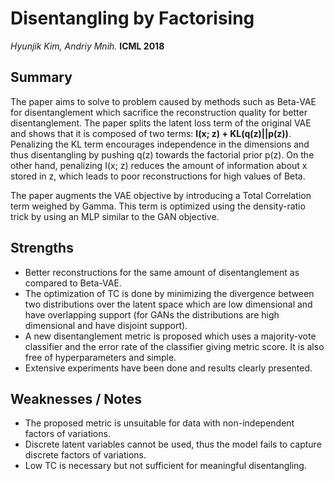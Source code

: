 # Disentangling by Factorising

*Hyunjik Kim, Andriy Mnih.* **ICML 2018**

## Summary

The paper aims to solve to problem caused by methods such as Beta-VAE for disentanglement which sacrifice the reconstruction quality for better disentanglement. The paper splits the latent loss term of the original VAE and shows that it is composed of two terms: **I(x; z) + KL(q(z)||p(z))**. Penalizing the KL term encourages independence in the dimensions and thus disentangling by pushing q(z) towards the factorial prior p(z). On the other hand, penalizing I(x; z) reduces the amount of information about x stored in z, which leads to poor reconstructions for high values of Beta. 

The paper augments the VAE objective by introducing a Total Correlation term weighed by Gamma. This term is optimized using the density-ratio trick by using an MLP similar to the GAN objective.

## Strengths

- Better reconstructions for the same amount of disentanglement as compared to Beta-VAE.
- The optimization of TC is done by minimizing the divergence between two distributions over the latent space which are low dimensional and have overlapping support (for GANs the distributions are high dimensional and have disjoint support).
- A new disentanglement metric is proposed which uses a majority-vote classifier and the error rate of the classifier giving metric score. It is also free of hyperparameters and simple.
- Extensive experiments have been done and results clearly presented.

## Weaknesses / Notes

- The proposed metric is unsuitable for data with non-independent factors of variations.
- Discrete latent variables cannot be used, thus the model fails to capture discrete factors of variations.
- Low TC is necessary but not sufficient for meaningful disentangling.